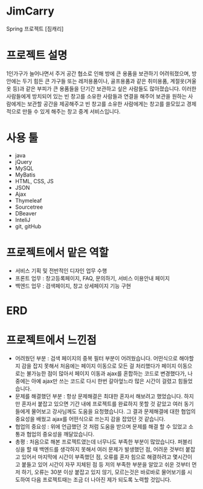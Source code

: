 # JimCarry
Spring 프로젝트 [짐캐리]

# 프로젝트 설명
1인가구가 늘어나면서 주거 공간 협소로 인해 방에 큰 용품을 보관하기 어려워졌으며,
방안에는 두기 힘든 큰 가구들 또는 레저용품이나, 골프용품과 같은 취미용품, 계절옷(겨울옷 등)과 같은 부피가 큰 용품들을 단기간 보관하고 싶은 사람들도 많아졌습니다.
이러한 사람들에게 방치되어 있는 빈 창고를 소유한 사람들과 연결을 해주어
보관을 원하는 사람에게는 보관할 공간을 제공해주고 빈 창고를 소유한 사람에게는 창고를 쓸모있고 경제적으로 만들 수 있게 해주는 창고 중계 서비스입니다.

# 사용 툴
- java
- jQuery
- MySQL
- MyBatis
- HTML, CSS, JS
- JSON
- Ajax
- Thymeleaf
- Sourcetree
- DBeaver
- InteliJ
- git, gitHub

# 프로젝트에서 맡은 역할 
- 서비스 기획 및 전반적인 디자인 업무 수행
- 프론트 업무 : 창고등록페이지, FAQ, 문의하기, 서비스 이용안내 페이지
- 백엔드 업무 : 검색페이지, 창고 상세페이지 기능 구현

# ERD

# 프로젝트에서 느낀점
- 어려웠던 부분 
 : 검색 페이지의 중복 필터 부분이 어려웠습니다. 어떤식으로 해야할 지 감을 잡지 못해서 
   처음에는 페이지 이동으로 모든 걸 처리했다가 페이지 이동으로는 불가능한 점이 많아서
   페이지 이동과 ajax를 혼합하는 코드로 변경했다가, 나중에는 아예 ajax만 쓰는 코드로 다시 한번 갈아엎느라
   많은 시간이 걸렸고 힘들었습니다.
- 문제를 해결했던 부분
 : 항상 문제해결은 최대한 혼자서 해보려고 했었습니다. 하지만 혼자서 붙잡고 있으면 기간 내에 프로젝트를 완료하지 못할 것 같았고 여러 동기들에게 물어보고 강사님께도 도움을 요청했습니다.
   그 결과 문제해결에 대한 협업의 중요성을 배웠고 ajax를 어떤식으로 쓰는지 감을 잡았던 것 같습니다. 
- 협업의 중요성
 : 위에 언급했던 것 처럼 도움을 받으며 문제를 해결 할 수 있었고 소통과 협업의 중요성을 깨달았습니다.
- 총평 
 : 처음으로 해본 프로젝트였는데 너무나도 부족한 부분이 많았습니다. 퍼블리싱을 할 때 백엔드를 생각하지 못해서 여러 문제가 발생했던 점,
   어려운 것부터 붙잡고 있어서 마지막에 시간이 부족했던 점, 오류를 혼자 힘으로 해결하려고 몇시간이고 붙들고 있어 시간이 자꾸 지체된 점 등 저의 부족한 부분을 알았고
   쉬운 것부터 먼저 하기, 오류는 30분 이상 붙잡고 있지 않기, 모르는것은 바로바로 물어보기를 시도하여 다음 프로젝트때는 조금 더 나아진 제가 되도록 노력할 것입니다.
